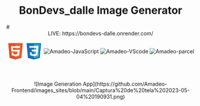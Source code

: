 

<h1 align="center"> BonDevs_dalle Image Generator</h1>
#
<div align="center">
LIVE:  https://bondevs-dalle.onrender.com/  
</div>

</br>
 <div style="display: inline_block" align="center">
 <img align="center" alt="Amadeo-HTML" height="45" width="45" src="https://raw.githubusercontent.com/devicons/devicon/master/icons/html5/html5-original.svg">
 <img align="center" alt="Amadeo-CSS" height="45" width="45" src="https://raw.githubusercontent.com/devicons/devicon/master/icons/css3/css3-original.svg">
 <img align="center" alt="Amadeo-JavaScript" height="30" width="40" src="https://github.com/Amadeo-Frontend/devicon/blob/master/icons/javascript/javascript-original.svg">
 <img align="center" alt="Amadeo-VScode" height="30" widith="40" src="https://github.com/Amadeo-Frontend/devicon/blob/master/icons/nodejs/nodejs-original.svg">
 <img align="center" alt="Amadeo-parcel" height="30" widith="40" src="https://github.com/Amadeo-Frontend/images_sites/blob/main/32607881.png">
  </div>
  </br>

#
<div align="center">
![Image Generation App](https://github.com/Amadeo-Frontend/images_sites/blob/main/Captura%20de%20tela%202023-05-04%20190931.png)
</div>
